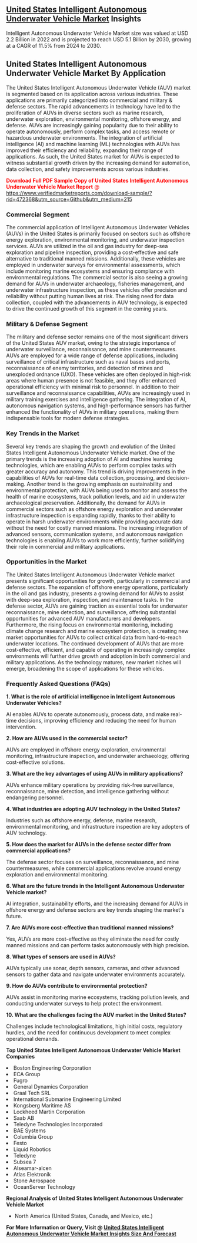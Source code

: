 <h2><a href="https://www.verifiedmarketreports.com/download-sample/?rid=472368&amp;utm_source=Github&amp;utm_medium=215" target="_blank">United States Intelligent Autonomous Underwater Vehicle Market</a> Insights</h2><p>Intelligent Autonomous Underwater Vehicle Market size was valued at USD 2.2 Billion in 2022 and is projected to reach USD 5.1 Billion by 2030, growing at a CAGR of 11.5% from 2024 to 2030.</p><p> <h2>United States Intelligent Autonomous Underwater Vehicle Market By Application</h2> <p>The United States Intelligent Autonomous Underwater Vehicle (AUV) market is segmented based on its application across various industries. These applications are primarily categorized into commercial and military & defense sectors. The rapid advancements in technology have led to the proliferation of AUVs in diverse sectors such as marine research, underwater exploration, environmental monitoring, offshore energy, and defense. AUVs are increasingly gaining popularity due to their ability to operate autonomously, perform complex tasks, and access remote or hazardous underwater environments. The integration of artificial intelligence (AI) and machine learning (ML) technologies with AUVs has improved their efficiency and reliability, expanding their range of applications. As such, the United States market for AUVs is expected to witness substantial growth driven by the increasing demand for automation, data collection, and safety improvements across various industries.</p> <p><p><span class=""><span style="color: #ff0000;"><strong>Download Full PDF Sample Copy of United States Intelligent Autonomous Underwater Vehicle Market Report</strong> @ </span><a href="https://www.verifiedmarketreports.com/download-sample/?rid=472368&amp;utm_source=Github&amp;utm_medium=215" target="_blank">https://www.verifiedmarketreports.com/download-sample/?rid=472368&amp;utm_source=Github&amp;utm_medium=215</a></span></p></p> <h3>Commercial Segment</h3> <p>The commercial application of Intelligent Autonomous Underwater Vehicles (AUVs) in the United States is primarily focused on sectors such as offshore energy exploration, environmental monitoring, and underwater inspection services. AUVs are utilized in the oil and gas industry for deep-sea exploration and pipeline inspection, providing a cost-effective and safe alternative to traditional manned missions. Additionally, these vehicles are employed in underwater surveys for environmental assessments, which include monitoring marine ecosystems and ensuring compliance with environmental regulations. The commercial sector is also seeing a growing demand for AUVs in underwater archaeology, fisheries management, and underwater infrastructure inspection, as these vehicles offer precision and reliability without putting human lives at risk. The rising need for data collection, coupled with the advancements in AUV technology, is expected to drive the continued growth of this segment in the coming years.</p> <h3>Military & Defense Segment</h3> <p>The military and defense sector remains one of the most significant drivers of the United States AUV market, owing to the strategic importance of underwater surveillance, reconnaissance, and mine countermeasures. AUVs are employed for a wide range of defense applications, including surveillance of critical infrastructure such as naval bases and ports, reconnaissance of enemy territories, and detection of mines and unexploded ordnance (UXO). These vehicles are often deployed in high-risk areas where human presence is not feasible, and they offer enhanced operational efficiency with minimal risk to personnel. In addition to their surveillance and reconnaissance capabilities, AUVs are increasingly used in military training exercises and intelligence gathering. The integration of AI, autonomous navigation systems, and high-performance sensors has further enhanced the functionality of AUVs in military operations, making them indispensable tools for modern defense strategies.</p> <h3>Key Trends in the Market</h3> <p>Several key trends are shaping the growth and evolution of the United States Intelligent Autonomous Underwater Vehicle market. One of the primary trends is the increasing adoption of AI and machine learning technologies, which are enabling AUVs to perform complex tasks with greater accuracy and autonomy. This trend is driving improvements in the capabilities of AUVs for real-time data collection, processing, and decision-making. Another trend is the growing emphasis on sustainability and environmental protection, with AUVs being used to monitor and assess the health of marine ecosystems, track pollution levels, and aid in underwater archaeological preservation. Additionally, the demand for AUVs in commercial sectors such as offshore energy exploration and underwater infrastructure inspection is expanding rapidly, thanks to their ability to operate in harsh underwater environments while providing accurate data without the need for costly manned missions. The increasing integration of advanced sensors, communication systems, and autonomous navigation technologies is enabling AUVs to work more efficiently, further solidifying their role in commercial and military applications.</p> <h3>Opportunities in the Market</h3> <p>The United States Intelligent Autonomous Underwater Vehicle market presents significant opportunities for growth, particularly in commercial and defense sectors. The expansion of offshore energy operations, particularly in the oil and gas industry, presents a growing demand for AUVs to assist with deep-sea exploration, inspection, and maintenance tasks. In the defense sector, AUVs are gaining traction as essential tools for underwater reconnaissance, mine detection, and surveillance, offering substantial opportunities for advanced AUV manufacturers and developers. Furthermore, the rising focus on environmental monitoring, including climate change research and marine ecosystem protection, is creating new market opportunities for AUVs to collect critical data from hard-to-reach underwater locations. The continued development of AUVs that are more cost-effective, efficient, and capable of operating in increasingly complex environments will further drive growth and adoption in both commercial and military applications. As the technology matures, new market niches will emerge, broadening the scope of applications for these vehicles.</p> <h3>Frequently Asked Questions (FAQs)</h3> <p><b>1. What is the role of artificial intelligence in Intelligent Autonomous Underwater Vehicles?</b></p> <p>AI enables AUVs to operate autonomously, process data, and make real-time decisions, improving efficiency and reducing the need for human intervention.</p> <p><b>2. How are AUVs used in the commercial sector?</b></p> <p>AUVs are employed in offshore energy exploration, environmental monitoring, infrastructure inspection, and underwater archaeology, offering cost-effective solutions.</p> <p><b>3. What are the key advantages of using AUVs in military applications?</b></p> <p>AUVs enhance military operations by providing risk-free surveillance, reconnaissance, mine detection, and intelligence gathering without endangering personnel.</p> <p><b>4. What industries are adopting AUV technology in the United States?</b></p> <p>Industries such as offshore energy, defense, marine research, environmental monitoring, and infrastructure inspection are key adopters of AUV technology.</p> <p><b>5. How does the market for AUVs in the defense sector differ from commercial applications?</b></p> <p>The defense sector focuses on surveillance, reconnaissance, and mine countermeasures, while commercial applications revolve around energy exploration and environmental monitoring.</p> <p><b>6. What are the future trends in the Intelligent Autonomous Underwater Vehicle market?</b></p> <p>AI integration, sustainability efforts, and the increasing demand for AUVs in offshore energy and defense sectors are key trends shaping the market's future.</p> <p><b>7. Are AUVs more cost-effective than traditional manned missions?</b></p> <p>Yes, AUVs are more cost-effective as they eliminate the need for costly manned missions and can perform tasks autonomously with high precision.</p> <p><b>8. What types of sensors are used in AUVs?</b></p> <p>AUVs typically use sonar, depth sensors, cameras, and other advanced sensors to gather data and navigate underwater environments accurately.</p> <p><b>9. How do AUVs contribute to environmental protection?</b></p> <p>AUVs assist in monitoring marine ecosystems, tracking pollution levels, and conducting underwater surveys to help protect the environment.</p> <p><b>10. What are the challenges facing the AUV market in the United States?</b></p> <p>Challenges include technological limitations, high initial costs, regulatory hurdles, and the need for continuous development to meet complex operational demands.</p> </p><p><strong>Top United States Intelligent Autonomous Underwater Vehicle Market Companies</strong></p><div data-test-id=""><p><li>Boston Engineering Corporation</li><li> ECA Group</li><li> Fugro</li><li> General Dynamics Corporation</li><li> Graal Tech SRL</li><li> International Submarine Engineering Limited</li><li> Kongsberg Maritime AS</li><li> Lockheed Martin Corporation</li><li> Saab AB</li><li> Teledyne Technologies Incorporated</li><li> BAE Systems</li><li> Columbia Group</li><li> Festo</li><li> Liquid Robotics</li><li> Teledyne</li><li> Subsea 7</li><li> Alseamar-alcen</li><li> Atlas Elektronik</li><li> Stone Aerospace</li><li> OceanServer Technology</li></p><div><strong>Regional Analysis of&nbsp;United States Intelligent Autonomous Underwater Vehicle Market</strong></div><ul><li dir="ltr"><p dir="ltr">North America&nbsp;(United States, Canada, and Mexico, etc.)</p></li></ul><p><strong>For More Information or Query, Visit @&nbsp;</strong><strong><a href="https://www.verifiedmarketreports.com/product/intelligent-autonomous-underwater-vehicle-market/?utm_source=Github&amp;utm_medium=215" target="_blank">United States Intelligent Autonomous Underwater Vehicle Market Insights Size And Forecast</a></strong></p></div>
